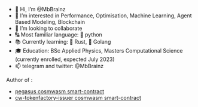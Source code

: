 - 👋 Hi, I’m @MbBrainz
- 👀 I’m interested in Performance, Optimisation, Machine Learning, Agent Based Modeling, Blockchain
- 💞️ I’m looking to collaborate
- 🔠 Most familiar language: 🐍 python
- 📚 Currently learning: 🦀 Rust, 🐹 Golang 
- 🎓 Education: BSc Applied Physics, Masters Computational Science (currently enrolled, expected July 2023)
- 📫 telegram and twitter: @MbBrainz

<!---
MbBrainz/MbBrainz is a ✨ special ✨ repository because its `README.md` (this file) appears on your GitHub profile.
You can click the Preview link to take a look at your changes.
--->

Author of :
- [pegasus cosmwasm smart-contract](https://github.com/pegasuszone/pegasus)
- [cw-tokenfactory-issuer cosmwasm smart-contract](https://github.com/osmosis-labs/cw-tokenfactory-issuer)
